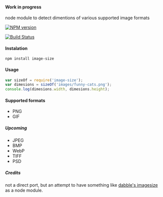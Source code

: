 #### Work in progress
node module to detect dimentions of various supported image formats

[![NPM version](https://badge.fury.io/js/image-size.png)](https://npmjs.org/package/image-size)

[![Build Status](https://travis-ci.org/netroy/image-size.png?branch=master)](https://travis-ci.org/netroy/image-size)

#### Instalation

`npm install image-size`

#### Usage

```javascript
var sizeOf = require('image-size');
var dimesions = sizeOf('images/funny-cats.png');
console.log(dimesions.width, dimesions.height);
```

#### Supported formats
* PNG
* GIF

##### Upcoming
* JPEG
* BMP
* WebP
* TIFF
* PSD

##### Credits
not a direct port, but an attempt to have something like
[dabble's imagesize](https://github.com/dabble/imagesize/blob/master/lib/image_size.rb) as a node module.